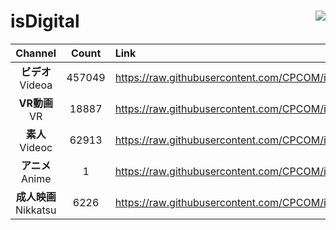# isDigital <img align="right" src="https://img.shields.io/github/last-commit/CPCOM/isDigital"/>  
  
| Channel | Count | Link |  
| :-----: | :---: | :--- |  
|**ビデオ**<br />Videoa | 457049 | https://raw.githubusercontent.com/CPCOM/isDigital/main/Videoa.txt |  
|**VR動画**<br />VR | 18887 | https://raw.githubusercontent.com/CPCOM/isDigital/main/VR.txt |  
|**素人**<br />Videoc | 62913 | https://raw.githubusercontent.com/CPCOM/isDigital/main/Videoc.txt |  
|**アニメ**<br />Anime | 1 | https://raw.githubusercontent.com/CPCOM/isDigital/main/Anime.txt |  
|**成人映画**<br />Nikkatsu | 6226 | https://raw.githubusercontent.com/CPCOM/isDigital/main/Nikkatsu.txt |  